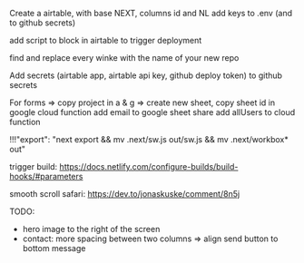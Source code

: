 Create a airtable, with base NEXT, columns id and NL
add keys to .env (and to github secrets)

add script to block in airtable to trigger deployment

find and replace every winke with the name of your new repo

Add secrets (airtable app, airtable api key, github deploy token) to github secrets

For forms =>
copy project in a & g =>
create new sheet,
copy sheet id in google cloud function
add email to google sheet share
add allUsers to cloud function

!!!"export": "next export && mv .next/sw.js out/sw.js && mv .next/workbox\* out"

trigger build:
https://docs.netlify.com/configure-builds/build-hooks/#parameters

smooth scroll safari:
https://dev.to/jonaskuske/comment/8n5j

TODO:

- hero image to the right of the screen
- contact: more spacing between two columns => align send button to bottom message
